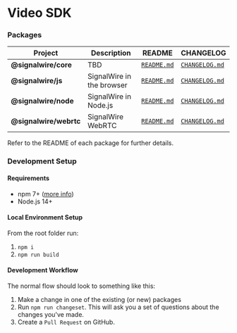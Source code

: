 # Video SDK

### Packages

| Project                | Description               | README                                   | CHANGELOG                                      |
| ---------------------- | ------------------------- | ---------------------------------------- | ---------------------------------------------- |
| **@signalwire/core**   | TBD                       | [`README.md`](packages/node/README.md)   | [`CHANGELOG.md`](packages/node/CHANGELOG.md)   |
| **@signalwire/js**     | SignalWire in the browser | [`README.md`](packages/js/README.md)     | [`CHANGELOG.md`](packages/js/CHANGELOG.md)     |
| **@signalwire/node**   | SignalWire in Node.js     | [`README.md`](packages/node/README.md)   | [`CHANGELOG.md`](packages/node/CHANGELOG.md)   |
| **@signalwire/webrtc** | SignalWire WebRTC         | [`README.md`](packages/webrtc/README.md) | [`CHANGELOG.md`](packages/webrtc/CHANGELOG.md) |

Refer to the README of each package for further details.

### Development Setup

#### Requirements

- npm 7+ ([more info](https://docs.npmjs.com/cli/v7/using-npm/workspaces))
- Node.js 14+

#### Local Environment Setup

From the root folder run:

1. `npm i`
2. `npm run build`

#### Development Workflow

The normal flow should look to something like this:

1. Make a change in one of the existing (or new) packages
2. Run `npm run changeset`. This will ask you a set of questions about the changes you've made.
3. Create a `Pull Request` on GitHub.
